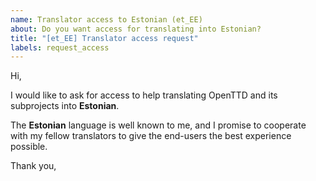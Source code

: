 ```yaml
---
name: Translator access to Estonian (et_EE)
about: Do you want access for translating into Estonian?
title: "[et_EE] Translator access request"
labels: request_access
---
```


<!-- translator: et_EE -->
<!-- Please do not edit the header of this template. -->

Hi,

I would like to ask for access to help translating OpenTTD and its subprojects into **Estonian**.

The **Estonian** language is well known to me, and I promise to cooperate with my fellow translators to give the end-users the best experience possible.

<!-- Please do not edit the above message. Do feel free to add a personal note after this line. -->

Thank you,
